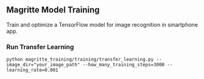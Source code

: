 ## Magritte Model Training

Train and optimize a TensorFlow model for image recognition in smartphone app.

### Run Transfer Learning
```
python magritte_training/training/transfer_learning.py --image_dir="your_image_path" --how_many_training_steps=3000 --learning_rate=0.001
```
